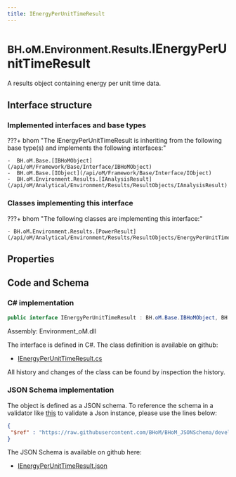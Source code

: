 ```yaml
---
title: IEnergyPerUnitTimeResult
---
```


# <small>BH.oM.Environment.Results.</small>**IEnergyPerUnitTimeResult**

A results object containing energy per unit time data.

## Interface structure

### Implemented interfaces and base types

???+ bhom "The IEnergyPerUnitTimeResult is inheriting from the following base type(s) and implements the following interfaces:"

    -  BH.oM.Base.[IBHoMObject](/api/oM/Framework/Base/Interface/IBHoMObject)
    -  BH.oM.Base.[IObject](/api/oM/Framework/Base/Interface/IObject)
    -  BH.oM.Environment.Results.[IAnalysisResult](/api/oM/Analytical/Environment/Results/ResultObjects/IAnalysisResult)


### Classes implementing this interface

???+ bhom "The following classes are implementing this interface:"

    - BH.oM.Environment.Results.[PowerResult](/api/oM/Analytical/Environment/Results/ResultObjects/EnergyPerUnitTime/PowerResult)


## Properties

## Code and Schema

### C# implementation

``` C# title="C#"
public interface IEnergyPerUnitTimeResult : BH.oM.Base.IBHoMObject, BH.oM.Base.IObject, BH.oM.Environment.Results.IAnalysisResult
```

Assembly: Environment_oM.dll

The interface is defined in C#. The class definition is available on github:

- [IEnergyPerUnitTimeResult.cs](https://github.com/BHoM/BHoM/blob/develop/Environment_oM/Results\ResultObjects\EnergyPerUnitTime\IEnergyPerUnitTimeResult.cs)

All history and changes of the class can be found by inspection the history.
### JSON Schema implementation

The object is defined as a JSON schema. To reference the schema in a validator like [this](https://www.jsonschemavalidator.net/) to validate a Json instance, please use the lines below:

``` json title="JSON Schema"
{
 "$ref" : "https://raw.githubusercontent.com/BHoM/BHoM_JSONSchema/develop/Environment_oM/Results/IEnergyPerUnitTimeResult.json"
}
```

The JSON Schema is available on github here:

- [IEnergyPerUnitTimeResult.json](https://github.com/BHoM/BHoM_JSONSchema/blob/develop/Environment_oM/Results/IEnergyPerUnitTimeResult.json)
